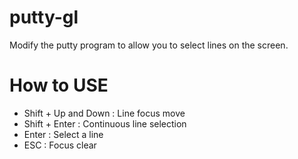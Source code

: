# putty-gl

Modify the putty program to allow you to select lines on the screen.<br />

# How to USE

* Shift + Up and Down : Line focus move
* Shift + Enter : Continuous line selection
* Enter : Select a line
* ESC  : Focus clear
